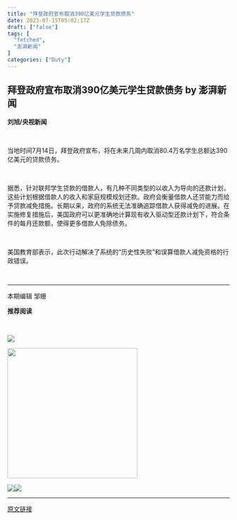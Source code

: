 ```yaml
---
title: "拜登政府宣布取消390亿美元学生贷款债务"
date: 2023-07-15T05:02:17Z
draft: ["false"]
tags: [
  "fetched",
  "澎湃新闻"
]
categories: ["Duty"]
---
```

拜登政府宣布取消390亿美元学生贷款债务 by 澎湃新闻
------
<div><p data-mpa-powered-by="yiban.io"><span><strong><span>刘旭/央视新闻</span></strong></span><span></span></p><section><br></section><section><span></span></section><p><span>当地时间7月14日，拜登政府宣布，将在未来几周内取消80.4万名学生总额达390亿美元的贷款债务。</span></p><p><span><br></span></p><p><span>据悉，针对联邦学生贷款的借款人，有几种不同类型的以收入为导向的还款计划，这些计划根据借款人的收入和家庭规模规划还款。政府会衡量借款人还贷能力而给予贷款减免措施。长期以来，政府的系统无法准确追踪借款人获得减免的进展。在实施修复措施后，美国政府可以更准确地计算现有收入驱动型还款计划下，符合条件的每月还款额，使得更多借款人免除债务。</span></p><p><span><br></span></p><p><span>美国教育部表示，此次行动解决了系统的“历史性失败”和误算借款人减免资格的行政错误。</span></p><p><br></p><hr><p><span>本期编辑 邹姗</span></p><p><span><strong>推荐阅读</strong></span></p><p><span><strong><br></strong></span></p><p><a target="_blank" href="http://mp.weixin.qq.com/s?__biz=MjM5MzI5NTU3MQ==&amp;mid=2652231172&amp;idx=2&amp;sn=b73a1afe9c42d20a460949c8c7db490f&amp;chksm=bd784bb88a0fc2ae2e35b56c7c0127875176c97f2505a79e289452116c6f734ddb9ebd2febc7&amp;scene=21#wechat_redirect" textvalue="你已选中了添加链接的内容" linktype="text" imgurl="" imgdata="null" data-itemshowtype="0" tab="innerlink" data-linktype="1" hasload="1"><span><span><img data-galleryid="" data-ratio="0.5013966480446927" data-s="300,640" data-src="https://mmbiz.qpic.cn/mmbiz_png/yl6JkZAE3S8VmvntZu54NekVvyR53EB71ibzhoviaGKXicUm18KENlHaB63JrT0YJrugZcibGGhR184b5NBH9SnPlQ/640?wx_fmt=png&amp;wxfrom=5&amp;wx_lazy=1&amp;wx_co=1" data-type="png" data-w="716" src="https://mmbiz.qpic.cn/mmbiz_png/yl6JkZAE3S8VmvntZu54NekVvyR53EB71ibzhoviaGKXicUm18KENlHaB63JrT0YJrugZcibGGhR184b5NBH9SnPlQ/640?wx_fmt=png&amp;wxfrom=5&amp;wx_lazy=1&amp;wx_co=1"></span></span></a></p><p><a target="_blank" href="http://mp.weixin.qq.com/s?__biz=MjM5MzI5NTU3MQ==&amp;mid=2652230403&amp;idx=2&amp;sn=8c7a4cd7636e4fddd67cd53fe7fbeceb&amp;chksm=bd784ebf8a0fc7a95ce61c88ae5b1d7f30135560bd31585c0de637b25ee8a1d89ceb44288d04&amp;scene=21#wechat_redirect" textvalue="你已选中了添加链接的内容" linktype="text" imgurl="" imgdata="null" data-itemshowtype="0" tab="innerlink" data-linktype="1" hasload="1"><span><span><img data-ratio="0.49953227315247895" data-s="300,640" data-src="https://mmbiz.qpic.cn/mmbiz_jpg/yl6JkZAE3S8Jsk2YjzjIIQy1HicQEazxqp7icrKqEVUmcnMOicg3h1ctiaXE7WUesjnmeUBqKh8WO0A5ibrTLsE5A0Q/640?wx_fmt=jpeg&amp;wxfrom=5&amp;wx_lazy=1&amp;wx_co=1" data-type="jpeg" data-w="1069" width="295px" src="https://mmbiz.qpic.cn/mmbiz_jpg/yl6JkZAE3S8Jsk2YjzjIIQy1HicQEazxqp7icrKqEVUmcnMOicg3h1ctiaXE7WUesjnmeUBqKh8WO0A5ibrTLsE5A0Q/640?wx_fmt=jpeg&amp;wxfrom=5&amp;wx_lazy=1&amp;wx_co=1"></span></span></a></p><p><a target="_blank" href="http://mp.weixin.qq.com/s?__biz=MjM5MzI5NTU3MQ==&amp;mid=2652231465&amp;idx=1&amp;sn=1aba1b16570d3d886d7576746a60fbd5&amp;chksm=bd784a958a0fc383ead7dd00c3917f76941f526b0f2b13d6832fde1d2e033cacdaa36ec826b9&amp;scene=21#wechat_redirect" textvalue="你已选中了添加链接的内容" linktype="text" imgurl="" imgdata="null" data-itemshowtype="11" tab="innerlink" data-linktype="1" hasload="1"><span><span><img data-ratio="0.5009259259259259" data-s="300,640" data-src="https://mmbiz.qpic.cn/mmbiz_png/yl6JkZAE3SicaMQY1iaRXemGk78Fmd2gnNUExpE2E89eFCweDkkreDBuj3FNxjqVqxnMdxVXIfYVozwhWCBGApVA/640?wx_fmt=png&amp;wxfrom=5&amp;wx_lazy=1&amp;wx_co=1" data-type="png" data-w="1080" src="https://mmbiz.qpic.cn/mmbiz_png/yl6JkZAE3SicaMQY1iaRXemGk78Fmd2gnNUExpE2E89eFCweDkkreDBuj3FNxjqVqxnMdxVXIfYVozwhWCBGApVA/640?wx_fmt=png&amp;wxfrom=5&amp;wx_lazy=1&amp;wx_co=1"></span></span></a><a target="_blank" href="https://a.app.qq.com/o/simple.jsp?pkgname=com.wondertek.paper" textvalue="你已选中了添加链接的内容" linktype="text" imgurl="" tab="outerlink" data-linktype="1" wah-hotarea="click" data-darkmode-color-16635930210833="rgb(125, 144, 169)" data-darkmode-original-color-16635930210833="#fff|rgb(125, 144, 169)" data-darkmode-color-16636708579373="rgb(125, 144, 169)" data-darkmode-original-color-16636708579373="#fff|rgb(125, 144, 169)|rgb(125, 144, 169)" data-darkmode-color-16636803261508="rgb(125, 144, 169)" data-darkmode-original-color-16636803261508="#fff|rgb(125, 144, 169)|rgb(125, 144, 169)"><span><span><img data-backh="82" data-backw="562" data-copyright="0" data-fileid="504440610" data-ratio="0.14722222222222223" data-s="300,640" data-src="https://mmbiz.qpic.cn/mmbiz_jpg/yl6JkZAE3S8VriciaTX0KJN6gsUgKTK1hggiaBkqbOs99my0kfWGoS1sEibExGnudB5w2HTD1sagEtOc2DgZialibDuA/640?wx_fmt=jpeg&amp;wxfrom=5&amp;wx_lazy=1&amp;wx_co=1" data-type="jpeg" data-w="1080" width="auto" src="https://mmbiz.qpic.cn/mmbiz_jpg/yl6JkZAE3S8VriciaTX0KJN6gsUgKTK1hggiaBkqbOs99my0kfWGoS1sEibExGnudB5w2HTD1sagEtOc2DgZialibDuA/640?wx_fmt=jpeg&amp;wxfrom=5&amp;wx_lazy=1&amp;wx_co=1"></span></span></a></p><p><mp-style-type data-value="3"></mp-style-type></p></div>  
<hr>
<a href="https://mp.weixin.qq.com/s/bxLTcZIQVa8UxswMe0NZmg",target="_blank" rel="noopener noreferrer">原文链接</a>
